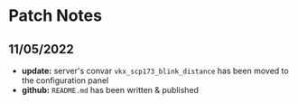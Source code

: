 # Patch Notes
## 11/05/2022
+ **update:** server's convar `vkx_scp173_blink_distance` has been moved to the configuration panel
+ **github:** `README.md` has been written & published